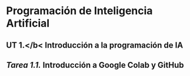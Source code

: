 # <b>Programación de Inteligencia Artificial</b>
## <b>UT 1.</b< Introducción a la programación de IA
## *Tarea 1.1.* Introducción a Google Colab y GitHub
